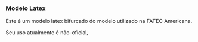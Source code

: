 ### Modelo Latex

Este é um modelo latex bifurcado do modelo utilizado na FATEC Americana.

Seu uso atualmente é não-oficial,
